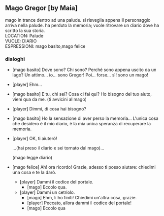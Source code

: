 ## Mago Gregor [by Maia]

mago in trance dentro ad una palude. si risveglia appena il personaggio arriva nella palude. ha perduto la memoria; vuole ritrovare un diario dove ha scritto la sua storia.  
LOCATION: Palude  
VUOLE: DIARIO  
ESPRESSIONI: mago basito,mago felice 
### dialoghi

-   [mago basito] Dove sono? Chi sono? Perché sono appena uscito da un lago? Un attimo… io… sono Gregor! Poi… forse… sì! sono un mago!
-   [player] Ehm…
-   [mago basito] E tu, chi sei? Cosa ci fai qui? Ho bisogno del tuo aiuto, vieni qua da me.
    (ti avvicini al mago)
-   [player] Dimmi, di cosa hai bisogno?
-   [mago basito] Ho la sensazione di aver perso la memoria… L'unica cosa che desidero è il mio diario, è la mia unica speranza di recuperare la memoria.
-   [player] OK, ti aiuterò!

    ...(hai preso il diario e sei tornato dal mago)...

    (mago legge diario)

-   [mago felice] Ah! ora ricordo! Grazie, adesso ti posso aiutare: chiedimi una cosa e te la darò.
    -   [player] Dammi il codice del portale.
        -   [mago] Eccolo qua.
    -   [player] Dammi un cetriolo.
        -   [mago] Ehm, li ho finiti! Chiedimi un'altra cosa, grazie.
        -   [player] Peccato, allora dammi il codice del portale!
        -   [mago] Eccolo qua

